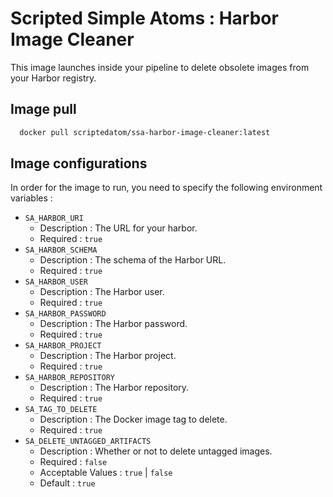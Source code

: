 # Scripted Simple Atoms : Harbor Image Cleaner

This image launches inside your pipeline to delete obsolete images from your Harbor registry.

## Image pull

```bash
  docker pull scriptedatom/ssa-harbor-image-cleaner:latest
```

## Image configurations

In order for the image to run, you need to specify the following environment variables :

* `SA_HARBOR_URI`
    * Description : The URL for your harbor.
    * Required : `true`
* `SA_HARBOR_SCHEMA`
    * Description : The schema of the Harbor URL.
    * Required : `true`
* `SA_HARBOR_USER`
    * Description : The Harbor user.
    * Required : `true`
* `SA_HARBOR_PASSWORD`
    * Description : The Harbor password.
    * Required : `true`
* `SA_HARBOR_PROJECT`
    * Description : The Harbor project.
    * Required : `true`
* `SA_HARBOR_REPOSITORY`
    * Description : The Harbor repository.
    * Required : `true`
* `SA_TAG_TO_DELETE`
    * Description : The Docker image tag to delete.
    * Required : `true`
* `SA_DELETE_UNTAGGED_ARTIFACTS`
    * Description : Whether or not to delete untagged images.
    * Required : `false`
    * Acceptable Values : `true` | `false`
    * Default : `true`
